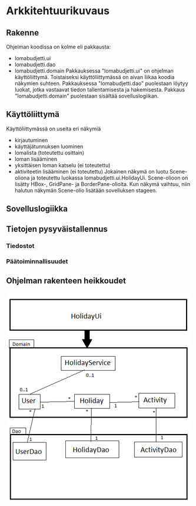 # Arkkitehtuurikuvaus

## Rakenne
Ohjelman koodissa on kolme eli pakkausta:
- lomabudjetti.ui
- lomabudjetti.dao
- lomabudjetti.domain
Pakkauksessa "lomabudjetti.ui" on ohjelman käyttöliittymä. Toistaiseksi 
käyttöliittymässä on aivan liikaa koodia näkymien suhteen.
Pakkauksessa "lomabudjetti.dao" puolestaan löytyy luokat, jotka 
vastaavat tiedon tallentamisesta ja hakemisesta.
Pakkaus "lomabudjetti.domain" puolestaan sisältää sovelluslogiikan.


## Käyttöliittymä
Käyttöliittymässä on useita eri näkymiä
- kirjautuminen
- käyttäjätunnuksen luominen
- lomalista (toteutettu osittain)
- loman lisääminen 
- yksittäisen loman katselu (ei toteutettu)
- aktiviteetin lisääminen (ei toteutettu)
Jokainen näkymä on luotu Scene-oliona ja toteutettu luokassa 
lomabudjetti.ui.HolidayUi. Scene-olioon on lisätty HBox-, GridPane- ja 
BorderPane-olioita. Kun näkymä vaihtuu, niin halutun näkymän Scene-olio 
lisätään sovelluksen stageen.

## Sovelluslogiikka

## Tietojen pysyväistallennus

### Tiedostot

### Päätoiminnallisuudet

## Ohjelman rakenteen heikkoudet

![Luokkakaavio](https://github.com/retute/ot-harjoitustyo/blob/master/Lomabudjetti/dokumentaatio/holidayluokkakaavio.png)
